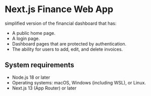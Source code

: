 # Next.js Finance Web App

simplified version of the financial dashboard that has:

- A public home page.
- A login page.
- Dashboard pages that are protected by authentication.
- The ability for users to add, edit, and delete invoices.

## System requirements

- Node.js 18 or later
- Operating systems: macOS, Windows (including WSL), or Linux.
- Next.js 13 (App Router) or later
